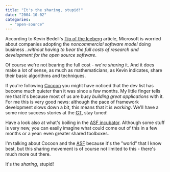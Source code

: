```yaml
---
title: "It's the sharing, stupid!"
date: "2004-10-02"
categories: 
  - "open-source"
---
```


According to Kevin Bedell's [Tip of the Iceberg](http://www.linuxworld.com/story/46473_p.htm) article, Microsoft is worried about companies adopting the _noncommercial software model_ doing business _..without having to bear the full costs of research and development for the open source software_.

Of course we're not bearing the full cost - we're _sharing_ it. And it does make a lot of sense, as much as mathematicians, as Kevin indicates, share their basic algorithms and techniques.

If you're following [Cocoon](http://cocoon.apache.org) you might have noticed that the dev list has become much quieter than it was since a few months. My little finger tells me that it's because most of us are busy _building great applications_ with it. For me this is very good news: although the pace of framework development slows down a bit, this means that it is _working_. We'll have a some nice success stories at the [GT](http://orixo.com/events/gt2004/), stay tuned!

Have a look also at what's boiling in the [ASF incubator](http://incubator.apache.org/projects/index.html). Although some stuff is very new, you can easily imagine what could come out of this in a few months or a year: even greater shared toolboxes.

I'm talking about Cocoon and the [ASF](http://apache.org) because it's the "world" that I know best, but this sharing movement is of course not limited to this - there's much more out there.

It's the _sharing_, stupid!
